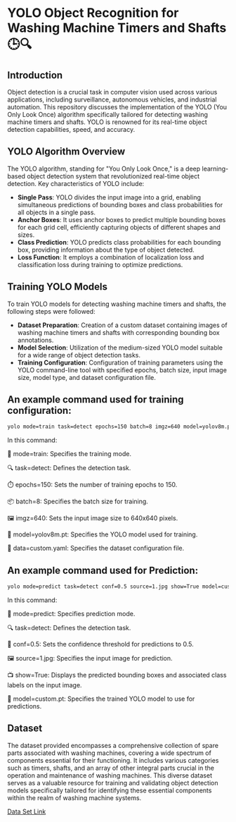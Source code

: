 # YOLO Object Recognition for Washing Machine Timers and Shafts 🕒🔍

## Introduction
Object detection is a crucial task in computer vision used across various applications, including surveillance, autonomous vehicles, and industrial automation. This repository discusses the implementation of the YOLO (You Only Look Once) algorithm specifically tailored for detecting washing machine timers and shafts. YOLO is renowned for its real-time object detection capabilities, speed, and accuracy.

## YOLO Algorithm Overview
The YOLO algorithm, standing for "You Only Look Once," is a deep learning-based object detection system that revolutionized real-time object detection. Key characteristics of YOLO include:
- **Single Pass**: YOLO divides the input image into a grid, enabling simultaneous predictions of bounding boxes and class probabilities for all objects in a single pass.
- **Anchor Boxes**: It uses anchor boxes to predict multiple bounding boxes for each grid cell, efficiently capturing objects of different shapes and sizes.
- **Class Prediction**: YOLO predicts class probabilities for each bounding box, providing information about the type of object detected.
- **Loss Function**: It employs a combination of localization loss and classification loss during training to optimize predictions.

## Training YOLO Models
To train YOLO models for detecting washing machine timers and shafts, the following steps were followed:
- **Dataset Preparation**: Creation of a custom dataset containing images of washing machine timers and shafts with corresponding bounding box annotations.
- **Model Selection**: Utilization of the medium-sized YOLO model suitable for a wide range of object detection tasks.
- **Training Configuration**: Configuration of training parameters using the YOLO command-line tool with specified epochs, batch size, input image size, model type, and dataset configuration file.

## An example command used for training configuration:
```bash
yolo mode=train task=detect epochs=150 batch=8 imgz=640 model=yolov8m.pt data=custom.yaml
```
In this command:

🚀 mode=train: Specifies the training mode.

🔍 task=detect: Defines the detection task.

⏱️ epochs=150: Sets the number of training epochs to 150.

📦 batch=8: Specifies the batch size for training.

🖼️ imgz=640: Sets the input image size to 640x640 pixels.

🧠 model=yolov8m.pt: Specifies the YOLO model used for training.

📄 data=custom.yaml: Specifies the dataset configuration file.


## An example command used for Prediction:
```bash
yolo mode=predict task=detect conf=0.5 source=1.jpg show=True model=custom.pt
```

In this command:

🔮 mode=predict: Specifies prediction mode.

🔍 task=detect: Defines the detection task.

🎯 conf=0.5: Sets the confidence threshold for predictions to 0.5.

🖼️ source=1.jpg: Specifies the input image for prediction.

📺 show=True: Displays the predicted bounding boxes and associated class labels on the input image.

🧠 model=custom.pt: Specifies the trained YOLO model to use for predictions.

## Dataset 
The dataset provided encompasses a comprehensive collection of spare parts associated with washing machines, covering a wide spectrum of components essential for their functioning. It includes various categories such as timers, shafts, and an array of other integral parts crucial in the operation and maintenance of washing machines. This diverse dataset serves as a valuable resource for training and validating object detection models specifically tailored for identifying these essential components within the realm of washing machine systems.
 
[Data Set Link](https://drive.google.com/drive/folders/1T1E-4WB4jfuEpUaOrSF5Xxwroly-FDgY?usp=sharing)


